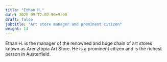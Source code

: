```yaml
---
title: "Ethan H."
date: 2020-09-T2:02:56+9:00
draft: false
jobtitle: "Art store manager and prominent citizen"
weight: 14
---
```


Ethan H. is the manager of the renowned and huge chain of art stores known as Arenztopia Art Store. He is a prominent citizen and is the richest person in Austerfield.
